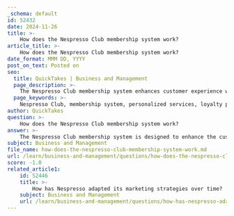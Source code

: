 ```yaml
---
_schema: default
id: 52432
date: 2024-11-26
title: >-
    How does the Nespresso Club membership system work?
article_title: >-
    How does the Nespresso Club membership system work?
date_format: MMM DD, YYYY
post_on_text: Posted on
seo:
  title: QuickTakes | Business and Management
  page_description: >-
    The Nespresso Club membership system enhances customer experience with personalized services, a loyalty program, 24/7 support, convenient ordering, community engagement, membership tiers, and exclusive events.
  page_keywords: >-
    Nespresso Club, membership system, personalized services, loyalty program, customer support, convenient ordering, community engagement, membership tiers, exclusive events, coffee experience
author: QuickTakes
question: >-
    How does the Nespresso Club membership system work?
answer: >-
    The Nespresso Club membership system is designed to enhance the customer experience by offering a variety of exclusive and personalized services. Here are the key features and benefits of the Nespresso Club:\n\n1. **Personalized Services**: Members receive tailored services that cater to their coffee preferences. This includes customized offers and access to exclusive promotions that are only available to club members.\n\n2. **Loyalty Program**: The Nespresso & YOU loyalty program allows members to enjoy special benefits such as free same-day coffee delivery, exclusive coffee samples, and discounts on accessories. Members can also benefit from an extended warranty on their coffee machines, which can range from 2 to 3 years.\n\n3. **24/7 Customer Support**: Nespresso Club members have access to coffee specialists who can assist with any inquiries or issues. This support is available around the clock, ensuring that members can get help whenever they need it.\n\n4. **Convenient Ordering**: Members can place orders for coffee, machines, and accessories online at any time. This convenience is complemented by options for quick delivery, including same-day delivery in some regions.\n\n5. **Community Engagement**: The Nespresso Club fosters a sense of community among its members. Many new members join through recommendations from existing members, highlighting the brand's strong customer advocacy.\n\n6. **Membership Tiers**: The Nespresso & YOU program features different membership tiers—Connoisseur, Expert, and Ambassador—each offering a unique set of perks and rewards tailored to enhance the coffee experience.\n\n7. **Exclusive Events and Experiences**: Members may also have access to special events, such as coffee masterclasses, which provide opportunities to deepen their knowledge and appreciation of coffee.\n\nOverall, the Nespresso Club membership system is designed to create a loyal customer base by providing exceptional service, exclusive benefits, and a community atmosphere that enhances the overall coffee experience.
subject: Business and Management
file_name: how-does-the-nespresso-club-membership-system-work.md
url: /learn/business-and-management/questions/how-does-the-nespresso-club-membership-system-work
score: -1.0
related_article1:
    id: 52446
    title: >-
        How has Nespresso adapted its marketing strategies over time?
    subject: Business and Management
    url: /learn/business-and-management/questions/how-has-nespresso-adapted-its-marketing-strategies-over-time
---
```


&nbsp;
